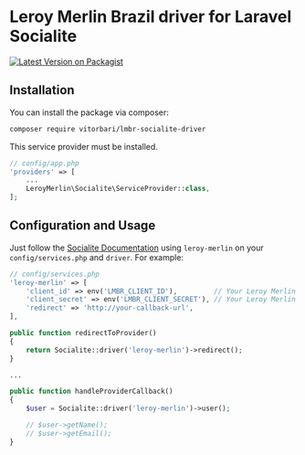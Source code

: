 # Leroy Merlin Brazil driver for Laravel Socialite

[![Latest Version on Packagist](https://img.shields.io/packagist/v/vitorbari/lmbr-socialite-driver.svg?style=flat-square)](https://packagist.org/packages/vitorbari/lmbr-socialite-driver)


## Installation

You can install the package via composer:

```bash
composer require vitorbari/lmbr-socialite-driver
```

This service provider must be installed.

```php
// config/app.php
'providers' => [
    ...
    LeroyMerlin\Socialite\ServiceProvider::class,
];
```

## Configuration and Usage

Just follow the [Socialite Documentation](http://laravel.com/docs/socialite)
using `leroy-merlin` on your `config/services.php` and `driver`.
For example:

```php
// config/services.php
'leroy-merlin' => [
    'client_id' => env('LMBR_CLIENT_ID'),         // Your Leroy Merlin Client ID
    'client_secret' => env('LMBR_CLIENT_SECRET'), // Your Leroy Merlin Client Secret
    'redirect' => 'http://your-callback-url',
],
```

```php
public function redirectToProvider()
{
    return Socialite::driver('leroy-merlin')->redirect();
}

...

public function handleProviderCallback()
{
    $user = Socialite::driver('leroy-merlin')->user();

    // $user->getName();
    // $user->getEmail();
}
```